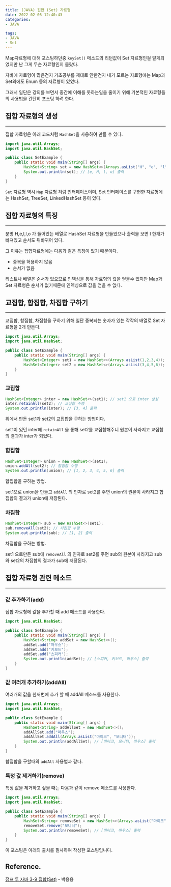 ```yaml
---
title: (JAVA) 집합 (Set) 자료형
date: 2022-02-05 12:40:43  
categories:   
- JAVA 

tags:
- JAVA
- Set
---
```



Map자료형에 대해 포스팅하던중 `keySet()` 메소드의 리턴값이 Set 자료형인걸 알게되었지만 난 그게 무슨 자료형인지 몰랐다.

자바에 자료형이 많은건지 기초공부를 제대로 안한건지 내가 모르는 자료형에는 Map과 Set외에도 Enum 등의 자료형이 있었다.

그래서 일단은 강의를 보면서 중간에 이해를 못하는일을 줄이기 위해 기본적인 자료형들의 사용법을 간단히 포스팅 하려 한다.

## 집합 자료형의 생성

---

집합 자료형은 아래 코드처럼 `HashSet`을 사용하여 만들 수 있다.

```java
import java.util.Arrays;
import java.util.HashSet;

public class SetExample {
    public static void main(String[] args) {
        HashSet<String> set = new HashSet<>(Arrays.asList("H", "e", "l", "l", "o"));
        System.out.println(set); // [e, H, l, o] 출력
    }
}
```

`Set` 자료형 역시 `Map` 자료형 처럼 인터페이스이며, Set 인터페이스를 구현한 자료형에는 HashSet, TreeSet, LinkedHashSet 등이 있다.

## 집합 자료형의 특징

---

분명 H,e,l,l,o 가 들어있는 배열로 HashSet 자료형을 만들었으나 출력을 보면 l 한개가 빠져있고 순서도 뒤바뀌어 있다.

그 이유는 집합자료형에는 다음과 같은 특징이 있기 때문이다.

- 중복을 허용하지 않음
- 순서가 없음

리스트나 배열은 순서가 있으므로 인덱싱을 통해 자료형의 값을 얻을수 있지만 Map과 Set 자료형은 순서가 없기때문에 인덱싱으로 값을 얻을 수 없다.

## 교집합, 합집합, 차집합 구하기

---

교집합, 합집합, 차집합을 구하기 위해 일단 중복되는 숫자가 있는 각각의 배열로 Set 자료형을 2개 만든다.

```java
import java.util.Arrays;
import java.util.HashSet;

public class SetExample {
    public static void main(String[] args) {
        HashSet<Integer> set1 = new HashSet<>(Arrays.asList(1,2,3,4));
        HashSet<Integer> set2 = new HashSet<>(Arrays.asList(3,4,5,6));
    }
}
```

### 교집합

```java
HashSet<Integer> inter = new HashSet<>(set1); // set1 으로 inter 생성
inter.retainAll(set2); // 교집합 수행
System.out.println(inter); // [3, 4] 출력
```

위에서 만든 set1과 set2의 교집합을 구하는 방법이다.

set1이 있던 inter에 `retainAll` 을 통해 set2를 교집합해주니 원본이 사라지고 교집합의 결과가 inter가 되었다.

### 합집합

```java
HashSet<Integer> union = new HashSet<>(set1);
union.addAll(set2); // 합집합 수행
System.out.println(union); // [1, 2, 3, 4, 5, 6] 출력
```

합집합을 구하는 방법.

set1으로 union을 만들고 `addAll` 의 인자로 set2를 주면 union의 원본이 사라지고 합집합의 결과가 union에 저장된다.

### 차집합

```java
HashSet<Integer> sub = new HashSet<>(set1);
sub.removeAll(set2); // 차집합 수행
System.out.println(sub); // [1, 2] 출력
```

차집합을 구하는 방법.

set1 으로만든 sub에 `removeAll` 의 인자로 set2를 주면 sub의 원본이 사라지고  sub와 set2의 차집합의 결과가 sub에 저장된다.

## 집합 자료형 관련 메소드

---

### 값 추가하기(add)

집합 자료형에 값을 추가할 때 add 메소드를 사용한다.

```java
import java.util.HashSet;

public class SetExample {
    public static void main(String[] args) {
        HashSet<String> addSet = new HashSet<>();
        addSet.add("마우스");
        addSet.add("키보드");
        addSet.add("스피커");
        System.out.println(addSet); // [스피커, 키보드, 마우스] 출력
    }
}
```

### 값 여러개 추가하기(addAll)

여러개의 값을 한꺼번에 추가 할 때 addAll 메소드를 사용한다.

```java
import java.util.Arrays;
import java.util.HashSet;

public class SetExample {
    public static void main(String[] args) {
        HashSet<String> addAllSet = new HashSet<>();
        addAllSet.add("마우스");
        addAllSet.addAll(Arrays.asList("마이크", "모니터"));
        System.out.println(addAllSet); // [마이크, 모니터, 마우스] 출력
    }
}
```

합집합을 구할때의 `addAll` 사용법과 같다.

### 특정 값 제거하기(remove)

특정 값을 제거하고 싶을 때는 다음과 같이 remove 메소드를 사용한다.

```java
import java.util.Arrays;
import java.util.HashSet;

public class SetExample {
    public static void main(String[] args) {
        HashSet<String> removeSet = new HashSet<>(Arrays.asList("마이크", "모니터", "마우스"));
        removeSet.remove("모니터");
        System.out.println(removeSet); // [마이크, 마우스] 출력
    }
}
```

이 포스팅은 아래의 출처를 필사하여 작성한 포스팅입니다.

## Reference.

[점프 투 자바 3-9 집합(Set)](https://wikidocs.net/157108) - 박응용
